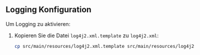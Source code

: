 ## Logging Konfiguration

Um Logging zu aktivieren:

1. Kopieren Sie die Datei `log4j2.xml.template` zu `log4j2.xml`:
   ```bash
   cp src/main/resources/log4j2.xml.template src/main/resources/log4j2.xml
